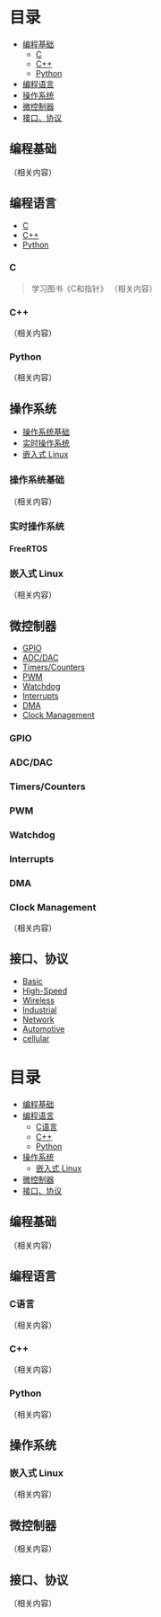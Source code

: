 # 目录
- [编程基础](#编程基础)
  - [C](#C)
  - [C++](#C++)        
  - [Python](#Python)        
- [编程语言](#编程语言)
- [操作系统](#操作系统)
- [微控制器](#微控制器)        
- [接口、协议](#接口、协议)

## 编程基础
（相关内容）

## 编程语言
- [C](#C语言)  
- [C++](#C++)  
- [Python](#Python)    

### C
> 学习图书《C和指针》
（相关内容）
### C++                                                                                                      
（相关内容）
### Python
（相关内容）

## 操作系统
- [操作系统基础](#操作系统基础)
- [实时操作系统](#实时操作系统)
- [嵌入式 Linux](#嵌入式-Linux)

### 操作系统基础
（相关内容）
### 实时操作系统
#### FreeRTOS
### 嵌入式 Linux
（相关内容）

## 微控制器    
- [GPIO](###GPIO)  
- [ADC/DAC](###ADC/DAC)  
- [Timers/Counters](###Timers/Counters)  
- [PWM](###PWM)  
- [Watchdog](###Watchdog)  
- [Interrupts](###Interrupts)  
- [DMA](###DMA)    
- [Clock Management](#Clock-Management)
  
### GPIO  
### ADC/DAC    
### Timers/Counters    
### PWM  
### Watchdog      
### Interrupts  
### DMA    
### Clock Management      
（相关内容）

## 接口、协议
- [Basic](###Basic)
- [High-Speed](###High-Speed)  
- [Wireless](###Wireless)    
- [Industrial](###Industrial) 
- [Network](###Network) 
- [Automotive](###Automotive)  
- [cellular](###cellular)  
##

# 目录
- [编程基础](#编程基础)
- [编程语言](#编程语言)
  - [C语言](#c语言)
  - [C++](#c++)
  - [Python](#python)
- [操作系统](#操作系统)
  - [嵌入式 Linux](#嵌入式-linux)
- [微控制器](#微控制器)
- [接口、协议](#接口、协议)

## 编程基础
（相关内容）

## 编程语言
### C语言
（相关内容）

### C++
（相关内容）

### Python
（相关内容）

## 操作系统
### 嵌入式 Linux
（相关内容）

## 微控制器
（相关内容）

## 接口、协议
（相关内容）








  
